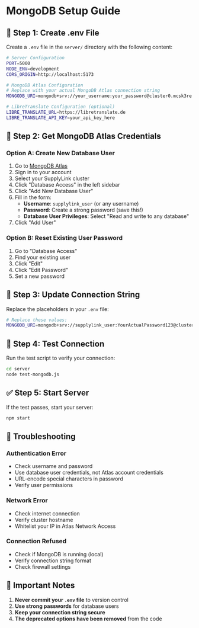 # MongoDB Setup Guide

## 🔧 **Step 1: Create .env File**

Create a `.env` file in the `server/` directory with the following content:

```bash
# Server Configuration
PORT=5000
NODE_ENV=development
CORS_ORIGIN=http://localhost:5173

# MongoDB Atlas Configuration
# Replace with your actual MongoDB Atlas connection string
MONGODB_URI=mongodb+srv://your_username:your_password@cluster0.mcsk3re.mongodb.net/SupplyLink?retryWrites=true&w=majority

# LibreTranslate Configuration (optional)
LIBRE_TRANSLATE_URL=https://libretranslate.de
LIBRE_TRANSLATE_API_KEY=your_api_key_here
```

## 🔑 **Step 2: Get MongoDB Atlas Credentials**

### **Option A: Create New Database User**

1. Go to [MongoDB Atlas](https://cloud.mongodb.com)
2. Sign in to your account
3. Select your SupplyLink cluster
4. Click "Database Access" in the left sidebar
5. Click "Add New Database User"
6. Fill in the form:
   - **Username**: `supplylink_user` (or any username)
   - **Password**: Create a strong password (save this!)
   - **Database User Privileges**: Select "Read and write to any database"
7. Click "Add User"

### **Option B: Reset Existing User Password**

1. Go to "Database Access"
2. Find your existing user
3. Click "Edit"
4. Click "Edit Password"
5. Set a new password

## 🔗 **Step 3: Update Connection String**

Replace the placeholders in your `.env` file:

```bash
# Replace these values:
MONGODB_URI=mongodb+srv://supplylink_user:YourActualPassword123@cluster0.mcsk3re.mongodb.net/SupplyLink?retryWrites=true&w=majority
```

## 🧪 **Step 4: Test Connection**

Run the test script to verify your connection:

```bash
cd server
node test-mongodb.js
```

## ✅ **Step 5: Start Server**

If the test passes, start your server:

```bash
npm start
```

## 🔧 **Troubleshooting**

### **Authentication Error**
- Check username and password
- Use database user credentials, not Atlas account credentials
- URL-encode special characters in password
- Verify user permissions

### **Network Error**
- Check internet connection
- Verify cluster hostname
- Whitelist your IP in Atlas Network Access

### **Connection Refused**
- Check if MongoDB is running (local)
- Verify connection string format
- Check firewall settings

## 📝 **Important Notes**

1. **Never commit your `.env` file** to version control
2. **Use strong passwords** for database users
3. **Keep your connection string secure**
4. **The deprecated options have been removed** from the code 